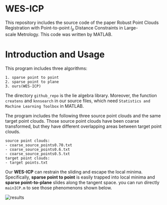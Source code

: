 # WES-ICP
This repository includes the source code of the paper Robust Point Clouds Registration with Point-to-point $l_p$ Distance Constraints in Large-scale Metrology.
This code was written by MATLAB.
# Introduction and Usage
This program includes three algorithms:
```
1. sparse point to point
2. sparse point to plane
3. ours(WES-ICP)
```
The directory `github_repo` is the lie algebra library. Moreover, the function `createns` and `knnsearch` in our source files, which need `Statistics and Machine Learning Toolbox` in MATLAB.

The program includes the following three source point clouds and the same target point clouds.
Those source point clouds have been coarse transformed, but they have different overlapping areas between target point clouds.
```
source point clouds:
- coarse_source_points0.70.txt
- coarse_source_points0.6.txt
- coarse_source_points0.5.txt
target point clouds:
- target points.txt
```



Our **WES-ICP** can restrain the sliding and escape the local minima. Specifically, **sparse point to point** is easily trapped into local minima and **sparse point-to-plane** slides along the tangent space. 
you can run directly `mainICP.m` to see those phenomenons shown below.

![results](https://github.com/Timbersaw-wangzw/WES-ICP-M/blob/master/result.jpg)
